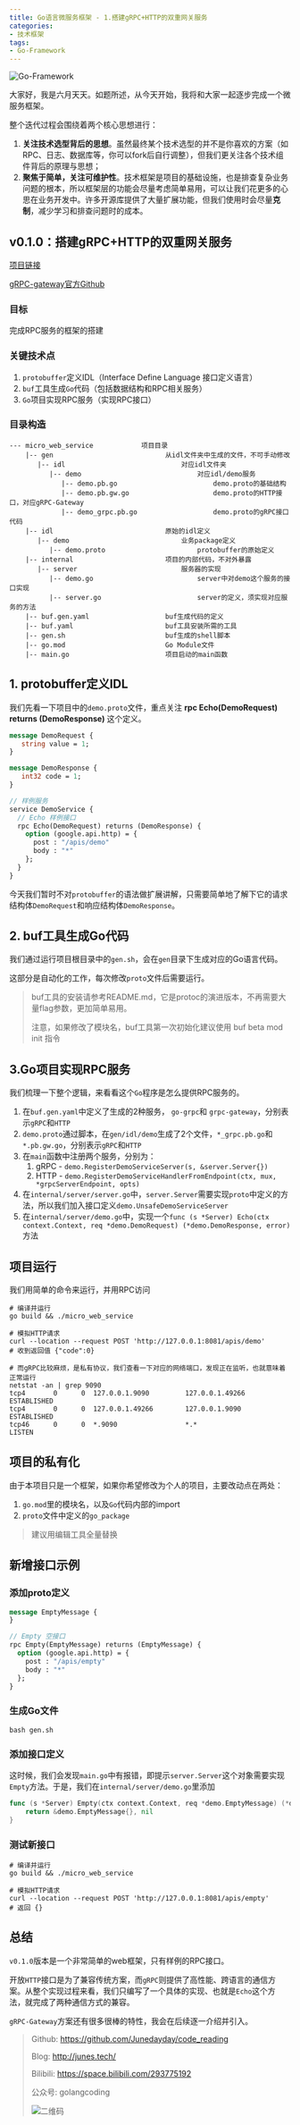 ```yaml
---
title: Go语言微服务框架 - 1.搭建gRPC+HTTP的双重网关服务
categories: 
- 技术框架
tags:
- Go-Framework
---
```


![Go-Framework](https://i.loli.net/2021/08/15/QfmqMJGaNOgt7LC.jpg)

大家好，我是六月天天。如题所述，从今天开始，我将和大家一起逐步完成一个微服务框架。

整个迭代过程会围绕着两个核心思想进行：

1. **关注技术选型背后的思想**。虽然最终某个技术选型的并不是你喜欢的方案（如RPC、日志、数据库等，你可以fork后自行调整），但我们更关注各个技术组件背后的原理与思想；
2. **聚焦于简单，关注可维护性**。技术框架是项目的基础设施，也是排查复杂业务问题的根本，所以框架层的功能会尽量考虑简单易用，可以让我们花更多的心思在业务开发中。许多开源库提供了大量扩展功能，但我们使用时会尽量**克制**，减少学习和排查问题时的成本。

<!-- more -->



## v0.1.0：搭建gRPC+HTTP的双重网关服务

[项目链接](https://github.com/Junedayday/micro_web_service/tree/v0.1.0)

[gRPC-gateway官方Github](https://github.com/grpc-ecosystem/grpc-gateway)

### 目标

完成RPC服务的框架的搭建

### 关键技术点

1. `protobuffer`定义IDL（Interface Define Language 接口定义语言）
2. `buf`工具生成`Go`代码（包括数据结构和RPC相关服务）
3. `Go`项目实现RPC服务（实现RPC接口）

### 目录构造

```
--- micro_web_service            项目目录
	|-- gen                            从idl文件夹中生成的文件，不可手动修改
	   |-- idl                             对应idl文件夹
	      |-- demo                             对应idl/demo服务
	         |-- demo.pb.go                        demo.proto的基础结构
	         |-- demo.pb.gw.go                     demo.proto的HTTP接口，对应gRPC-Gateway
	         |-- demo_grpc.pb.go                   demo.proto的gRPC接口代码
	|-- idl                            原始的idl定义
	   |-- demo                            业务package定义
	      |-- demo.proto                       protobuffer的原始定义
	|-- internal                       项目的内部代码，不对外暴露
	   |-- server                          服务器的实现
	      |-- demo.go                          server中对demo这个服务的接口实现
	      |-- server.go                        server的定义，须实现对应服务的方法
	|-- buf.gen.yaml                   buf生成代码的定义
	|-- buf.yaml                       buf工具安装所需的工具
	|-- gen.sh                         buf生成的shell脚本
	|-- go.mod                         Go Module文件
	|-- main.go                        项目启动的main函数
```

## 1. protobuffer定义IDL

我们先看一下项目中的`demo.proto`文件，重点关注 **rpc Echo(DemoRequest) returns (DemoResponse)** 这个定义。

```proto
message DemoRequest {
   string value = 1;
}

message DemoResponse {
   int32 code = 1;
}

// 样例服务
service DemoService {
  // Echo 样例接口
  rpc Echo(DemoRequest) returns (DemoResponse) {
    option (google.api.http) = {
      post : "/apis/demo"
      body : "*"
    };
  }
}
```

今天我们暂时不对`protobuffer`的语法做扩展讲解，只需要简单地了解下它的请求结构体`DemoRequest`和响应结构体`DemoResponse`。

## 2. buf工具生成Go代码

我们通过运行项目根目录中的`gen.sh`，会在`gen`目录下生成对应的Go语言代码。

这部分是自动化的工作，每次修改`proto`文件后需要运行。

> buf工具的安装请参考README.md，它是protoc的演进版本，不再需要大量flag参数，更加简单易用。
>
> 注意，如果修改了模块名，buf工具第一次初始化建议使用 buf beta mod init 指令



## 3.Go项目实现RPC服务

我们梳理一下整个逻辑，来看看这个`Go`程序是怎么提供RPC服务的。

1. 在`buf.gen.yaml`中定义了生成的2种服务， `go-grpc`和 `grpc-gateway`，分别表示`gRPC`和`HTTP`
2. `demo.proto`通过脚本，在`gen/idl/demo`生成了2个文件，`*_grpc.pb.go`和`*.pb.gw.go`，分别表示`gRPC`和`HTTP`
3. 在`main`函数中注册两个服务，分别为：
   1. gRPC - `demo.RegisterDemoServiceServer(s, &server.Server{})`
   2. HTTP - `demo.RegisterDemoServiceHandlerFromEndpoint(ctx, mux, *grpcServerEndpoint, opts)`
4. 在`internal/server/server.go`中，`server.Server`需要实现`proto`中定义的方法，所以我们加入接口定义`demo.UnsafeDemoServiceServer`
5. 在`internal/server/demo.go`中，实现一个`func (s *Server) Echo(ctx context.Context, req *demo.DemoRequest) (*demo.DemoResponse, error)`方法



## 项目运行

我们用简单的命令来运行，并用RPC访问

```shell
# 编译并运行
go build && ./micro_web_service 

# 模拟HTTP请求
curl --location --request POST 'http://127.0.0.1:8081/apis/demo'
# 收到返回值 {"code":0}

# 而gRPC比较麻烦，是私有协议，我们查看一下对应的网络端口，发现正在监听，也就意味着正常运行
netstat -an | grep 9090
tcp4       0      0  127.0.0.1.9090         127.0.0.1.49266        ESTABLISHED
tcp4       0      0  127.0.0.1.49266        127.0.0.1.9090         ESTABLISHED
tcp46      0      0  *.9090                 *.*                    LISTEN 
```



## 项目的私有化

由于本项目只是一个框架，如果你希望修改为个人的项目，主要改动点在两处：

1. `go.mod`里的模块名，以及`Go`代码内部的import
2. `proto`文件中定义的`go_package`

> 建议用编辑工具全量替换



## 新增接口示例

### 添加proto定义

```protobuf
message EmptyMessage {
}

// Empty 空接口
rpc Empty(EmptyMessage) returns (EmptyMessage) {
  option (google.api.http) = {
    post : "/apis/empty"
    body : "*"
  };
}
```

### 生成Go文件

```shell
bash gen.sh
```

### 添加接口定义

这时候，我们会发现`main.go`中有报错，即提示`server.Server`这个对象需要实现`Empty`方法。于是，我们在`internal/server/demo.go`里添加

```go
func (s *Server) Empty(ctx context.Context, req *demo.EmptyMessage) (*demo.EmptyMessage, error) {
	return &demo.EmptyMessage{}, nil
}
```

### 测试新接口

```shell
# 编译并运行
go build && ./micro_web_service 

# 模拟HTTP请求
curl --location --request POST 'http://127.0.0.1:8081/apis/empty'
# 返回 {} 
```

## 总结

`v0.1.0`版本是一个非常简单的web框架，只有样例的RPC接口。

开放`HTTP`接口是为了兼容传统方案，而`gRPC`则提供了高性能、跨语言的通信方案。从整个实现过程来看，我们只编写了一个具体的实现、也就是`Echo`这个方法，就完成了两种通信方式的兼容。

`gRPC-Gateway`方案还有很多很棒的特性，我会在后续逐一介绍并引入。



> Github: https://github.com/Junedayday/code_reading
>
> Blog: http://junes.tech/
>
> Bilibili: https://space.bilibili.com/293775192
>
> 公众号: golangcoding
>
>  ![二维码](https://i.loli.net/2021/02/28/RPzy7Hjc9GZ8I3e.jpg)

